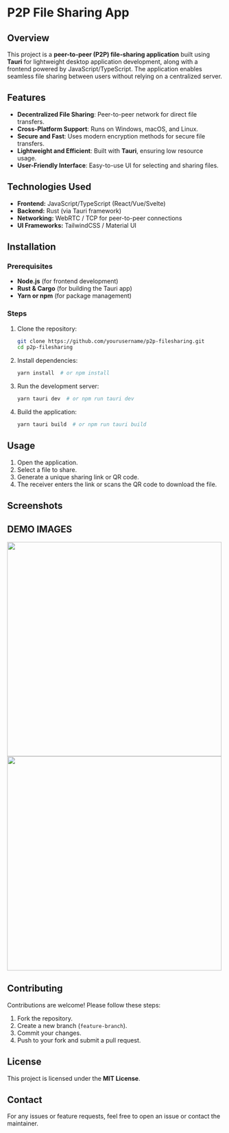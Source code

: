 # P2P File Sharing App

## Overview
This project is a **peer-to-peer (P2P) file-sharing application** built using **Tauri** for lightweight desktop application development, along with a frontend powered by JavaScript/TypeScript. The application enables seamless file sharing between users without relying on a centralized server.

## Features
- **Decentralized File Sharing**: Peer-to-peer network for direct file transfers.
- **Cross-Platform Support**: Runs on Windows, macOS, and Linux.
- **Secure and Fast**: Uses modern encryption methods for secure file transfers.
- **Lightweight and Efficient**: Built with **Tauri**, ensuring low resource usage.
- **User-Friendly Interface**: Easy-to-use UI for selecting and sharing files.

## Technologies Used
- **Frontend:** JavaScript/TypeScript (React/Vue/Svelte)
- **Backend:** Rust (via Tauri framework)
- **Networking:** WebRTC / TCP for peer-to-peer connections
- **UI Frameworks:** TailwindCSS / Material UI

## Installation
### Prerequisites
- **Node.js** (for frontend development)
- **Rust & Cargo** (for building the Tauri app)
- **Yarn or npm** (for package management)

### Steps
1. Clone the repository:
   ```sh
   git clone https://github.com/yourusername/p2p-filesharing.git
   cd p2p-filesharing
   ```
2. Install dependencies:
   ```sh
   yarn install  # or npm install
   ```
3. Run the development server:
   ```sh
   yarn tauri dev  # or npm run tauri dev
   ```
4. Build the application:
   ```sh
   yarn tauri build  # or npm run tauri build
   ```

## Usage
1. Open the application.
2. Select a file to share.
3. Generate a unique sharing link or QR code.
4. The receiver enters the link or scans the QR code to download the file.

## Screenshots
## DEMO IMAGES
<img src="images/1.png" width="500px"/>
<img src="images/2.png" width="500px"/>


## Contributing
Contributions are welcome! Please follow these steps:
1. Fork the repository.
2. Create a new branch (`feature-branch`).
3. Commit your changes.
4. Push to your fork and submit a pull request.

## License
This project is licensed under the **MIT License**.

## Contact
For any issues or feature requests, feel free to open an issue or contact the maintainer.

